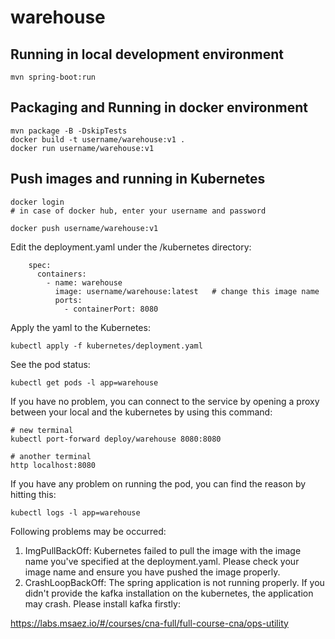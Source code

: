# warehouse

## Running in local development environment

```
mvn spring-boot:run
```

## Packaging and Running in docker environment

```
mvn package -B -DskipTests
docker build -t username/warehouse:v1 .
docker run username/warehouse:v1
```

## Push images and running in Kubernetes

```
docker login 
# in case of docker hub, enter your username and password

docker push username/warehouse:v1
```

Edit the deployment.yaml under the /kubernetes directory:
```
    spec:
      containers:
        - name: warehouse
          image: username/warehouse:latest   # change this image name
          ports:
            - containerPort: 8080

```

Apply the yaml to the Kubernetes:
```
kubectl apply -f kubernetes/deployment.yaml
```

See the pod status:
```
kubectl get pods -l app=warehouse
```

If you have no problem, you can connect to the service by opening a proxy between your local and the kubernetes by using this command:
```
# new terminal
kubectl port-forward deploy/warehouse 8080:8080

# another terminal
http localhost:8080
```

If you have any problem on running the pod, you can find the reason by hitting this:
```
kubectl logs -l app=warehouse
```

Following problems may be occurred:

1. ImgPullBackOff:  Kubernetes failed to pull the image with the image name you've specified at the deployment.yaml. Please check your image name and ensure you have pushed the image properly.
1. CrashLoopBackOff: The spring application is not running properly. If you didn't provide the kafka installation on the kubernetes, the application may crash. Please install kafka firstly:

https://labs.msaez.io/#/courses/cna-full/full-course-cna/ops-utility

